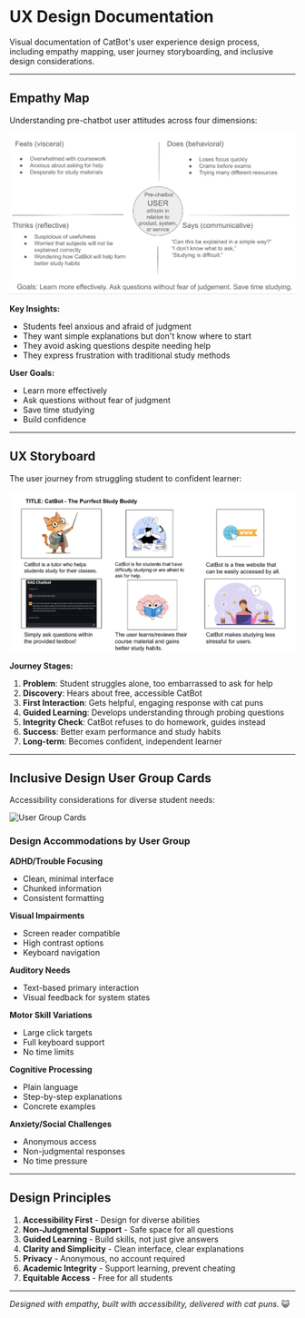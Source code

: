 # UX Design Documentation

Visual documentation of CatBot's user experience design process, including empathy mapping, user journey storyboarding, and inclusive design considerations.

---

## Empathy Map

Understanding pre-chatbot user attitudes across four dimensions:

![Empathy Map](visuals/empathy-map.png)

**Key Insights:**
- Students feel anxious and afraid of judgment
- They want simple explanations but don't know where to start
- They avoid asking questions despite needing help
- They express frustration with traditional study methods

**User Goals:**
- Learn more effectively
- Ask questions without fear of judgment
- Save time studying
- Build confidence

---

## UX Storyboard

The user journey from struggling student to confident learner:

![UX Storyboard](visuals/ux-storyboard.png)

**Journey Stages:**
1. **Problem**: Student struggles alone, too embarrassed to ask for help
2. **Discovery**: Hears about free, accessible CatBot
3. **First Interaction**: Gets helpful, engaging response with cat puns
4. **Guided Learning**: Develops understanding through probing questions
5. **Integrity Check**: CatBot refuses to do homework, guides instead
6. **Success**: Better exam performance and study habits
7. **Long-term**: Becomes confident, independent learner

---

## Inclusive Design User Group Cards

Accessibility considerations for diverse student needs:

![User Group Cards](visuals/user-group-cards.png)

### Design Accommodations by User Group

**ADHD/Trouble Focusing**
- Clean, minimal interface
- Chunked information
- Consistent formatting

**Visual Impairments**
- Screen reader compatible
- High contrast options
- Keyboard navigation

**Auditory Needs**
- Text-based primary interaction
- Visual feedback for system states

**Motor Skill Variations**
- Large click targets
- Full keyboard support
- No time limits

**Cognitive Processing**
- Plain language
- Step-by-step explanations
- Concrete examples

**Anxiety/Social Challenges**
- Anonymous access
- Non-judgmental responses
- No time pressure

---

## Design Principles

1. **Accessibility First** - Design for diverse abilities
2. **Non-Judgmental Support** - Safe space for all questions
3. **Guided Learning** - Build skills, not just give answers
4. **Clarity and Simplicity** - Clean interface, clear explanations
5. **Privacy** - Anonymous, no account required
6. **Academic Integrity** - Support learning, prevent cheating
7. **Equitable Access** - Free for all students

---

*Designed with empathy, built with accessibility, delivered with cat puns.* 😺
